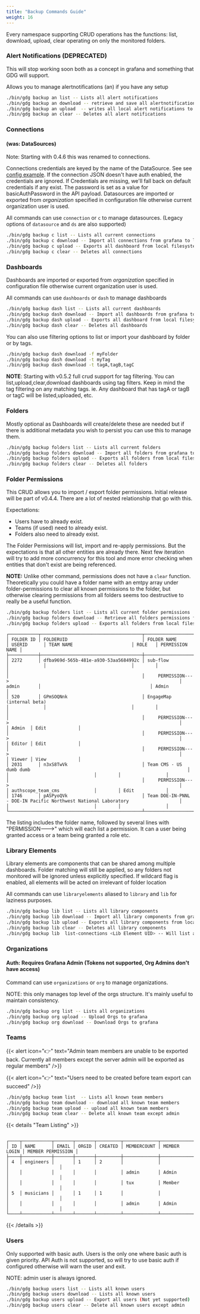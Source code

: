 ```yaml
---
title: "Backup Commands Guide"
weight: 16
---
```


Every namespace supporting CRUD operations has the functions: list, download, upload, clear operating on only the monitored folders.



### Alert Notifications (DEPRECATED)

This will stop working soon both as a concept in grafana and something that GDG will support.

Allows you to manage alertnotifications (an) if you have any setup

```sh
./bin/gdg backup an list -- Lists all alert notifications
./bin/gdg backup an download -- retrieve and save all alertnotifications from grafana
./bin/gdg backup an upload  -- writes all local alert notifications to grafana
./bin/gdg backup an clear -- Deletes all alert notifications
```

### Connections
#### (was: DataSources)

Note:  Starting with 0.4.6 this was renamed to connections.

Connections credentials are keyed by the name of the DataSource.  See see [config example](https://github.com/esnet/gdg/blob/master/conf/importer-example.yml).  If the connection JSON doesn't have auth enabled, the credentials are ignored.  If Credentials are missing, we'll fall back on default credentials if any exist.  The password is set as a value for basicAuthPassword in the API payload.
Datasources are imported or exported from _organization_ specified in configuration file otherwise current organization user is used.


All commands can use `connection` or `c` to manage datasources.  (Legacy options of `datasource` and `ds` are also supported)

```sh
./bin/gdg backup c list -- Lists all current connections
./bin/gdg backup c download -- Import all connections from grafana to local file system
./bin/gdg backup c upload -- Exports all dashboard from local filesystem (matching folder filter) to Grafana
./bin/gdg backup c clear -- Deletes all connections
```


### Dashboards

Dashboards are imported or exported from _organization_ specified in configuration file otherwise current organization user is used.

All commands can use `dashboards` or `dash` to manage dashboards

```sh
./bin/gdg backup dash list -- Lists all current dashboards
./bin/gdg backup dash download -- Import all dashboards from grafana to local file system
./bin/gdg backup dash upload -- Exports all dashboard from local filesystem (matching folder filter) to Grafana
./bin/gdg backup dash clear -- Deletes all dashboards
```

You can also use filtering options to list or import your dashboard by folder or by tags.

```sh
./bin/gdg backup dash download -f myFolder
./bin/gdg backup dash download -t myTag
./bin/gdg backup dash download -t tagA,tagB,tagC
```

**NOTE**: Starting with v0.5.2 full crud support for tag filtering.  You can list,upload,clear,download dashboards using tag filters.  Keep in mind the tag filtering on any matching tags.  ie.  Any dashboard that has tagA or tagB or tagC will be listed,uploaded, etc.

### Folders

Mostly optional as Dashboards will create/delete these are needed but if there is additional metadata you wish to persist you can use this to manage them.

```sh
./bin/gdg backup folders list -- Lists all current folders
./bin/gdg backup folders download -- Import all folders from grafana to local file system
./bin/gdg backup folders upload -- Exports all folders from local filesystem
./bin/gdg backup folders clear -- Deletes all folders
```

### Folder Permissions

This CRUD allows you to import / export folder permissions.  Initial release will be part of v0.4.4.  There are a lot of nested relationship that go with this.

Expectations:
  - Users have to already exist.
  - Teams (if used) need to already exist.
  - Folders also need to already exist.

The Folder Permissions will list, import and re-apply permissions.  But the expectations is that all other entities are already there.  Next few iteration will try to add more concurrency for
this tool and more error checking when entities that don't exist are being referenced.

**NOTE:** Unlike other command, permissions does not have a `clear` function.  Theoretically you could have a folder name with an emtpy array under folder-permissions to clear all known permissions to the folder, but otherwise
clearing permissions from all folders seems too destructive to really be a useful function.

```sh
./bin/gdg backup folders list -- Lists all current folder permissions
./bin/gdg backup folders download -- Retrieve all folders permissions from Grafana
./bin/gdg backup folders upload -- Exports all folders from local filesystem
```

```
┌───────────┬──────────────────────────────────────┬───────────────────────────────────────────────────────────────────────────────────┬─────────────┬────────────────────────────────┬────────┬─────────────────┐
│ FOLDER ID │ FOLDERUID                            │ FOLDER NAME                                                                       │ USERID      │ TEAM NAME                      │ ROLE   │ PERMISSION NAME │
├───────────┼──────────────────────────────────────┼───────────────────────────────────────────────────────────────────────────────────┼─────────────┼────────────────────────────────┼────────┼─────────────────┤
│ 2272      │ dfba969d-565b-481e-a930-53aa5684992c │ sub-flow                                                                          │             │                                │        │                 │
│                                                  │     PERMISSION--->                                                                │ admin       │                                         │ Admin           │
│ 520       │ GPmSOQNnk                            │ EngageMap (internal beta)                                                         │             │                                │        │                 │
│                                                  │     PERMISSION--->                                                                │                                              │ Admin  │ Edit            │
│                                                  │     PERMISSION--->                                                                │                                              │ Editor │ Edit            │
│                                                  │     PERMISSION--->                                                                │                                              │ Viewer │ View            │
│ 2031      │ n3xS8TwVk                            │ Team CMS - US dumb dumb                                                           │             │                                │        │                 │
│                                                  │     PERMISSION--->                                                                │             │ authscope_team_cms             │        │ Edit            │
│ 1746      │ pASPyoQVk                            │ Team DOE-IN-PNNL - DOE-IN Pacific Northwest National Laboratory                   │             │                                │        │                 │
└──────────────────────────────────────────────────┴───────────────────────────────────────────────────────────────────────────────────┴─────────────┴────────────────────────────────┴────────┴─────────────────┘
```

The listing includes the folder name, followed by several lines with "PERMISSION--->" which will each list a permission.  It can a user being granted access or a team being granted a role etc.



### Library Elements

Library elements are components that can be shared among multiple dashboards.  Folder matching will still be applied, so any folders not monitored will be ignored unless explicitly specified.  If wildcard flag is enabled, all elements will be acted on irrelevant of folder location

All commands can use `libraryelements` aliased to `library` and `lib` for laziness purposes.

```sh
./bin/gdg backup lib list -- Lists all library components
./bin/gdg backup lib download -- Import all library components from grafana to local file system
./bin/gdg backup lib upload -- Exports all library components from local filesystem (matching folder filter) to Grafana
./bin/gdg backup lib clear -- Deletes all library components
./bin/gdg backup lib  list-connections <Lib Element UID> -- Will list all of the dashboards connected to the Lib Element (Coming in v0.4.2)
```



### Organizations
#### Auth:  Requires Grafana Admin (Tokens not supported, Org Admins don't have access)
Command can use `organizations` or `org` to manage organizations.

NOTE: this only manages top level of the orgs structure. It's mainly useful to maintain consistency.

```sh
./bin/gdg backup org list -- Lists all organizations
./bin/gdg backup org upload -- Upload Orgs to grafana
./bin/gdg backup org download -- Download Orgs to grafana
```

### Teams

{{< alert icon="👉" text="Admin team members are unable to be exported back.  Currently all members except the server admin will be exported as regular members" />}}

{{< alert icon="👉" text="Users need to be created before team export can succeed" />}}

```sh
./bin/gdg backup team list  -- Lists all known team members
./bin/gdg backup team download -- download all known team members
./bin/gdg backup team upload -- upload all known team members
./bin/gdg backup team clear -- Delete all known team except admin
```

{{< details "Team Listing" >}}
```

┌────┬───────────┬───────┬───────┬─────────┬─────────────┬──────────────┬───────────────────┐
│ ID │ NAME      │ EMAIL │ ORGID │ CREATED │ MEMBERCOUNT │ MEMBER LOGIN │ MEMBER PERMISSION │
├────┼───────────┼───────┼───────┼─────────┼─────────────┼──────────────┼───────────────────┤
│ 4  │ engineers │       │ 1     │ 2       │             │              │                   │
│    │           │       │       │         │ admin       │ Admin        │                   │
│    │           │       │       │         │ tux         │ Member       │                   │
│ 5  │ musicians │       │ 1     │ 1       │             │              │                   │
│    │           │       │       │         │ admin       │ Admin        │                   │
└────┴───────────┴───────┴───────┴─────────┴─────────────┴──────────────┴───────────────────┘

```
{{< /details >}}


### Users

Only supported with basic auth.  Users is the only one where basic auth is given priority.  API Auth is not supported, so will try to use basic auth if configured otherwise will warn the user and exit.

NOTE: admin user is always ignored.

```sh
./bin/gdg backup users list -- Lists all known users
./bin/gdg backup users download -- Lists all known users
./bin/gdg backup users upload -- Export all users (Not yet supported)
./bin/gdg backup users clear -- Delete all known users except admin
```


